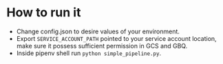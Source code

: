 # How to run it
- Change config.json to desire values of your environment.
- Export ```SERVICE_ACCOUNT_PATH``` pointed to your service account location, make sure it possess sufficient permission in GCS and GBQ.
- Inside pipenv shell run ```python simple_pipeline.py```.
